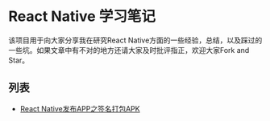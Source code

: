 # React Native 学习笔记  
该项目用于向大家分享我在研究React Native方面的一些经验，总结，以及踩过的一些坑。如果文章中有不对的地方还请大家及时批评指正，欢迎大家Fork and Star。  
## 列表  
*  [React Native发布APP之签名打包APK](https://github.com/crazycodeboy/RNStudyNotes/tree/master/React%20Native%E5%8F%91%E5%B8%83APP%E4%B9%8B%E7%AD%BE%E5%90%8D%E6%89%93%E5%8C%85APK)  
